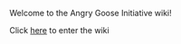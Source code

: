 Welcome to the Angry Goose Initiative wiki!

Click [here]([https://link-url-here.org](https://github.com/angry-goose-initiative/wiki/wiki)https://github.com/angry-goose-initiative/wiki/wiki) to enter the wiki
